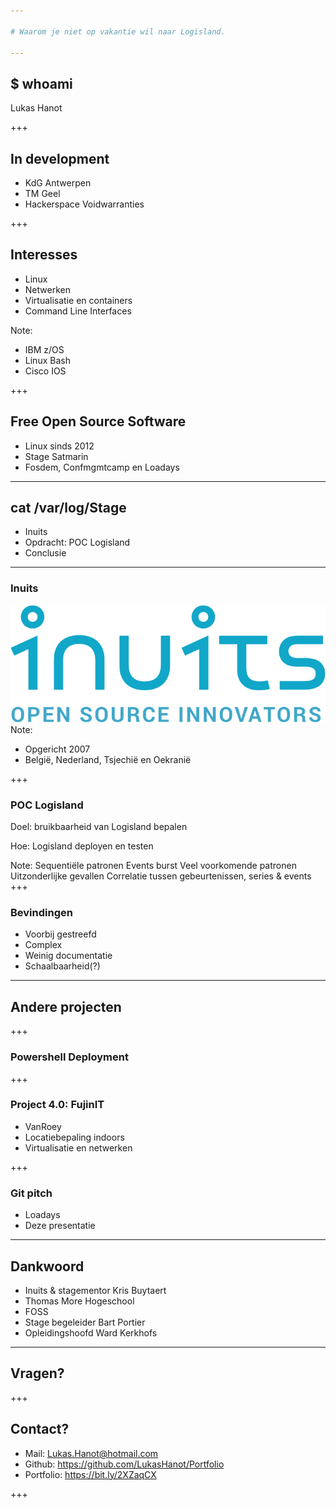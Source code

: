 ```yaml
---

# Waarom je niet op vakantie wil naar Logisland.

---
```


## $ whoami
Lukas Hanot

+++

## In development
* KdG Antwerpen
* TM Geel
* Hackerspace Voidwarranties

+++
## Interesses
* Linux
* Netwerken
* Virtualisatie en containers
* Command Line Interfaces

Note:
- IBM z/OS
- Linux Bash
- Cisco IOS

+++

## Free Open Source Software
* Linux sinds 2012
* Stage Satmarin
* Fosdem, Confmgmtcamp en Loadays

---

## cat /var/log/Stage
- Inuits
- Opdracht: POC Logisland
- Conclusie 

---

### Inuits
![Inuits Logo](Resources/Screenshots/InuitsLogo.jpg)
Note: 
- Opgericht 2007 
- België, Nederland, Tsjechië en Oekranië


+++

### POC Logisland
Doel: bruikbaarheid van Logisland bepalen

Hoe: Logisland deployen en testen

Note:
Sequentiële patronen 
Events burst
Veel voorkomende patronen
Uitzonderlijke gevallen
Correlatie tussen gebeurtenissen, series & events
+++

### Bevindingen
- Voorbij gestreefd
- Complex  
- Weinig documentatie
- Schaalbaarheid(?)

---

## Andere projecten

+++

### Powershell Deployment

+++

### Project 4.0: FujinIT
- VanRoey
- Locatiebepaling indoors
- Virtualisatie en netwerken

+++

### Git pitch
- Loadays
- Deze presentatie 

---

## Dankwoord
- Inuits & stagementor Kris Buytaert
- Thomas More Hogeschool
- FOSS 
- Stage begeleider Bart Portier
- Opleidingshoofd Ward Kerkhofs

---

## Vragen?

+++

## Contact?
* Mail: Lukas.Hanot@hotmail.com
* Github: https://github.com/LukasHanot/Portfolio
* Portfolio: https://bit.ly/2XZaqCX

+++ 
